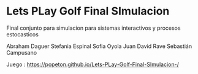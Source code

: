 # Lets PLay Golf Final SImulacion  

Final conjunto para simulacion para sistemas interactivos y procesos estocasticos 


Abraham Daguer 
Stefania Espinal
Sofia Oyola
Juan David Rave
Sebastián Campusano 


Juego : https://popeton.github.io/Lets-PLay-Golf-Final-SImulacion-/ 
 
